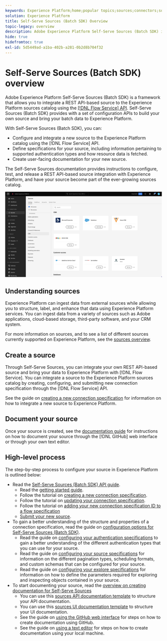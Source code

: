 ```yaml
---
keywords: Experience Platform;home;popular topics;sources;connectors;source connectors;sources sdk;sdk;SDK
solution: Experience Platform
title: Self-Serve Sources (Batch SDK) Overview
topic-legacy: overview
description: Adobe Experience Platform Self-Serve Sources (Batch SDK) is a set of configuration APIs that allow you to integrate a REST API-based source using the Flow Service API to bring your data to Experience Platform.
hide: true
hidefromtoc: true
exl-id: 5d5449ad-a1ba-402b-a281-0b2d8b704f32
---
```

# Self-Serve Sources (Batch SDK) overview

Adobe Experience Platform Self-Serve Sources (Batch SDK) is a framework that allows you to integrate a REST API-based source to the Experience Platform sources catalog using the [[!DNL Flow Service] API](https://www.adobe.io/experience-platform-apis/references/flow-service/). Self-Serve Sources (Batch SDK) provides with a set of configuration APIs to build your own source and bring your batch data to Experience Platform.

With Self-Serve Sources (Batch SDK), you can:

* Configure and integrate a new source to the Experience Platform catalog using the [!DNL Flow Service] API.
* Define specifications for your source, including information pertaining to supported authentication types and how resource data is fetched.
* Create user-facing documentation for your new source.

The Self-Serve Sources documentation provides instructions to configure, test, and release a REST API-based source integration with Experience Platform, and have your source become part of the ever-growing sources catalog.

![catalog](./assets/catalog.png)

## Understanding sources

Experience  Platform can ingest data from external sources while allowing you to structure, label, and enhance that data using Experience Platform services. You can ingest data from a variety of sources such as Adobe applications, cloud-based storage, third-party software, and your CRM system.

For more information on sources, and to see a list of different sources currently supported on Experience Platform, see the [sources overview](../home.md).

## Create a source

Through Self-Serve Sources, you can integrate your own REST API-based source and bring your data to Experience Platform with [!DNL Flow Service]. You can integrate a source to the Experience Platform sources catalog by creating, configuring, and submitting new connection specification through the [!DNL Flow Service] API.

See the guide on [creating a new connection specification](./api/api-overview.md) for information on how to integrate a new source to Experience Platform.

## Document your source

Once your source is created, see the [documentation guide](./documentation/doc-overview.md) for instructions on how to document your source through the [!DNL GitHub] web interface or through your own text editor.

## High-level process

The step-by-step process to configure your source in Experience Platform is outlined below:

* Read the [Self-Serve Sources (Batch SDK) API guide](./api/api-overview.md).
  * Read the [getting started guide](./api/getting-started.md).
  * Follow the tutorial on [creating a new connection specification](./api/create.md).
  * Follow the tutorial on [updating your connection specification](./api/update-connection-specs.md).
  * Follow the tutorial on [adding your new connection specification ID to a flow specification](./api/update-flow-specs.md)
  * [Submit your new source](./api/submit.md).
* To gain a better understanding of the structure and properties of a connection specification, read the guide on [configuration options for Self-Serve Sources (Batch SDK)](./config/config.md).
  * Read the guide on [configuring your authentication specifications](./config/authspec.md) to gain a better understanding of the different authentication types that you can use for your source.
  * Read the guide on [configuring your source specifications](./config/sourcespec.md) for information on the different pagination types, scheduling formats, and custom schemas that can be configured for your source.
  * Read the guide on [configuring your explore specifications](./config/explorespec.md) for information on how to define the parameters required for exploring and inspecting objects contained in your source.
* To start documenting your source, read the [overview on creating documentation for Self-Serve Sources](./documentation/doc-overview.md)
  * You can use this [sources API documentation template](./documentation/template.md) to structure your API documentation.
  * You can use this [sources UI documentation template](./documentation/ui-template.md) to structure your UI documentation.
  * See the guide on [using the GitHub web interface](./documentation/github.md) for steps on how to create documentation using GitHub.
  * See the guide on [using a text editor](./documentation/text-editor.md) for steps on how to create documentation using your local machine.
